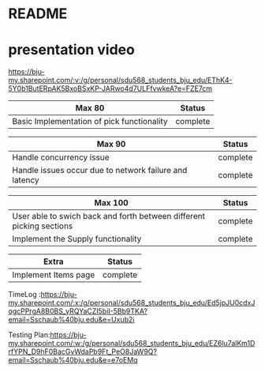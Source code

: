 # README

# presentation video

https://bju-my.sharepoint.com/:v:/g/personal/sdu568_students_bju_edu/EThK4-5Y0b1ButERpAK5BxoBSxKP-JARwo4d7ULFfvwkeA?e=FZE7cm

| Max 80 | Status |
| ------------- | ------------- |
| Basic Implementation of pick functionality | complete|

| Max 90 | Status |
| ------------- | ------------- |
| Handle concurrency issue | complete |
| Handle issues occur due to network failure and latency| complete |

| Max 100 | Status |
| ------------- | ------------- |
|User able to swich back and forth between different picking sections|complete|
|Implement the Supply functionality| complete|

| Extra | Status |
| ------------- | ------------- |
|Implement Items page| complete|

TimeLog :https://bju-my.sharepoint.com/:x:/g/personal/sdu568_students_bju_edu/Ed5jpJU0cdxJogcPPrgA8B0BS_yRQYaCZI5biI-5Bb9TKA?email=Sschaub%40bju.edu&e=Uxub2i


Testing Plan:https://bju-my.sharepoint.com/:w:/g/personal/sdu568_students_bju_edu/EZ6lu7alKm1DrfYPN_D9hF0BacGvWdaPb9Ft_PeO8JaW9Q?email=Sschaub%40bju.edu&e=e7oEMq
